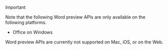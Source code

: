 > [!IMPORTANT]
> Note that the following Word preview APIs are only available on the following platforms.
> - Office on Windows
>
> Word preview APIs are currently not supported on Mac, iOS, or on the Web.
